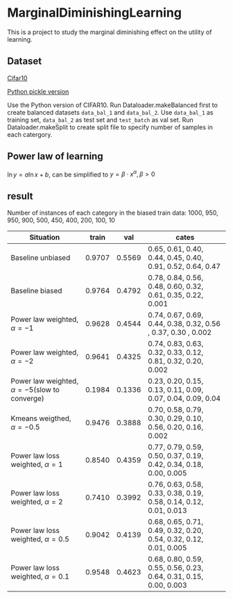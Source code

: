 # MarginalDiminishingLearning

This is a project to study the marginal diminishing effect on the utility of learning.

## Dataset

[Cifar10](http://www.cs.toronto.edu/~kriz/cifar.html)

[Python pickle version](http://www.cs.toronto.edu/~kriz/cifar-10-python.tar.gz)

Use the Python version of CIFAR10.
Run Dataloader.makeBalanced first to create balanced datasets `data_bal_1` and `data_bal_2`.
Use `data_bal_1` as training set, `data_bal_2` as test set and `test_batch` as val set.
Run Dataloader.makeSplit to create split file to specify number of samples in each catergory.

## Power law of learning

$\ln y = a\ln x + b$, can be simplified to $y = \beta\cdot x^\alpha,\beta > 0$

## result

Number of instances of each category in the biased train data: 1000, 950, 950, 900, 500, 450, 400, 200, 100, 10

| Situation | train | val | cates |
| ---- | ---- | ---- | --- |
| Baseline unbiased | 0.9707 | 0.5569 | 0.65, 0.61, 0.40, 0.44, 0.45, 0.40, 0.91, 0.52, 0.64, 0.47 |
| Baseline biased | 0.9764 | 0.4792 | 0.78, 0.84, 0.56, 0.48, 0.60, 0.32, 0.61, 0.35, 0.22, 0.001 |
| Power law weighted, $\alpha=-1$ | 0.9628 | 0.4544 | 0.74, 0.67, 0.69, 0.44, 0.38, 0.32, 0.56 , 0.37, 0.30 , 0.002 |
| Power law weighted, $\alpha=-2$ | 0.9641 | 0.4325 | 0.74, 0.83, 0.63, 0.32, 0.33, 0.12, 0.81, 0.32, 0.20, 0.002 |
| Power law weighted, $\alpha=-5$(slow to converge) | 0.1984 | 0.1336 | 0.23, 0.20, 0.15, 0.13, 0.11, 0.09, 0.07, 0.04, 0.09, 0.04 |
| Kmeans weigthed, $\alpha=-0.5$ | 0.9476 | 0.3888 | 0.70, 0.58, 0.79, 0.30, 0.29, 0.10, 0.56, 0.20, 0.16, 0.002 |
| Power law loss weighted, $\alpha=1$ | 0.8540 | 0.4359 | 0.77, 0.79, 0.59, 0.50, 0.37, 0.19, 0.42, 0.34, 0.18, 0.00, 0.005 |
| Power law loss weighted, $\alpha=2$ | 0.7410 | 0.3992 | 0.76, 0.63, 0.58, 0.33, 0.38, 0.19, 0.58, 0.14, 0.12, 0.01, 0.013 |
| Power law loss weighted, $\alpha=0.5$ | 0.9042 | 0.4139 | 0.68, 0.65, 0.71, 0.49, 0.32, 0.20, 0.54, 0.32, 0.12, 0.01, 0.005 |
| Power law loss weighted, $\alpha=0.1$ | 0.9548 | 0.4623 | 0.68, 0.80, 0.59, 0.55, 0.56, 0.23, 0.64, 0.31, 0.15, 0.00, 0.003 |
